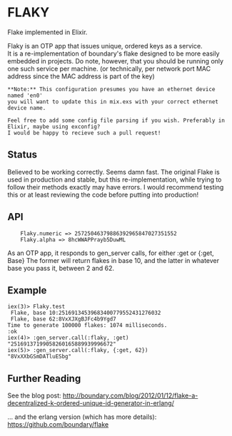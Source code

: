 FLAKY
======

Flake implemented in Elixir.

Flaky is an OTP app that issues unique, ordered keys as a service.  
It is a re-implementation of boundary's flake designed to be more easily embedded in projects. 
Do note, however, that you should be running only one such service per machine. (or technically,
per network port MAC address since the MAC address is part of the key)

```
**Note:** This configuration presumes you have an ethernet device named 'en0'
you will want to update this in mix.exs with your correct ethernet device name.

Feel free to add some config file parsing if you wish. Preferably in Elixir, maybe using exconfig?
I would be happy to recieve such a pull request!
```
## Status

Believed to be working correctly. Seems damn fast.
The original Flake is used in production and stable, but this re-implementation, while trying to follow their methods exactly may have errors. I would recommend testing this or at least reviewing the code before putting into production!

## API

```
	Flaky.numeric => 25725046379886392965847027351552
	Flaky.alpha => 8hcWWAPPrayb5DuwML
```

As an OTP app, it responds to gen_server calls, for either :get or {:get, Base}  The former will
return flakes in base 10, and the latter in whatever base you pass it, between 2 and 62.

## Example

```
iex(3)> Flaky.test
 Flake, base 10:25169134539683400779552431276032
 Flake, base 62:8VxXJXgBJFc4b9Ygd7
Time to generate 100000 flakes: 1074 milliseconds.
:ok
iex(4)> :gen_server.call(:flaky, :get)
"25169137199058260165889939996672"
iex(5)> :gen_server.call(:flaky, {:get, 62})
"8VxXXbGSmDATluESbg"
```

## Further Reading

See the blog post: http://boundary.com/blog/2012/01/12/flake-a-decentralized-k-ordered-unique-id-generator-in-erlang/

... and the erlang version (which has more details):  https://github.com/boundary/flake
